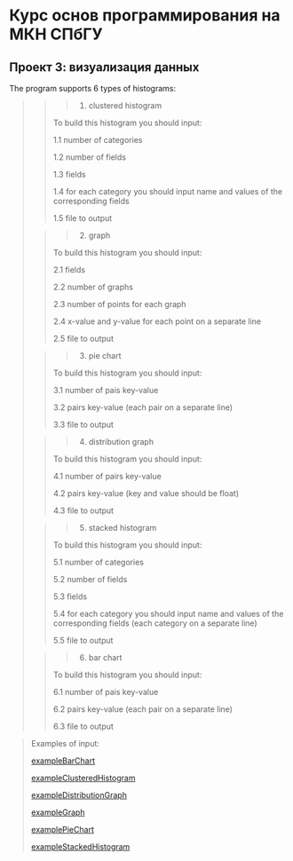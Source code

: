 # Курс основ программирования на МКН СПбГУ
## Проект 3: визуализация данных

The program supports 6 types of histograms:

>>>1. clustered histogram
>>
>> To build this histogram you should input:
>>
>> 1.1 number of categories
>>
>> 1.2 number of fields
>>
>> 1.3 fields
>>
>> 1.4 for each category you should input name and values of the corresponding fields
>>
>> 1.5 file to output
>
> 
>>> 2. graph
>>
>> To build this histogram you should input:
>>
>> 2.1 fields
>>
>> 2.2 number of graphs
>>
>> 2.3 number of points for each graph
>>
>> 2.4 x-value and y-value for each point on a separate line
>>
>> 2.5 file to output
>
>>> 3. pie chart
>>
>> To build this histogram you should input:
>>
>> 3.1 number of pais key-value
>>
>> 3.2 pairs key-value (each pair on a separate line)
>>
>> 3.3 file to output
>
>>> 4. distribution graph
>>
>> To build this histogram you should input:
>>
>> 4.1 number of pairs key-value
>>
>> 4.2 pairs key-value (key and value should be float)
>>
>> 4.3 file to output
>
>>> 5. stacked histogram
>>
>> To build this histogram you should input:
>>
>> 5.1 number of categories
>>
>> 5.2 number of fields
>>
>> 5.3 fields
>>
>> 5.4 for each category you should input name and values of the corresponding fields (each category on a separate line)
>>
>> 5.5 file to output
>
>>> 6. bar chart
>>
>> To build this histogram you should input:
>>
>> 6.1 number of pais key-value
>>
>> 6.2 pairs key-value (each pair on a separate line)
>>
>> 6.3 file to output

> Examples of input:
>
> [exampleBarChart](exampleBarChart.txt)
>
> [exampleClusteredHistogram](exampleClusteredHistogram.txt)
>
> [exampleDistributionGraph](exampleDistributionGraph.txt)
> 
> [exampleGraph](exampleGraph.txt)
>
> [examplePieChart](examplePieChart.txt)
>
> [exampleStackedHistogram](exampleStackedHistogram.txt)
